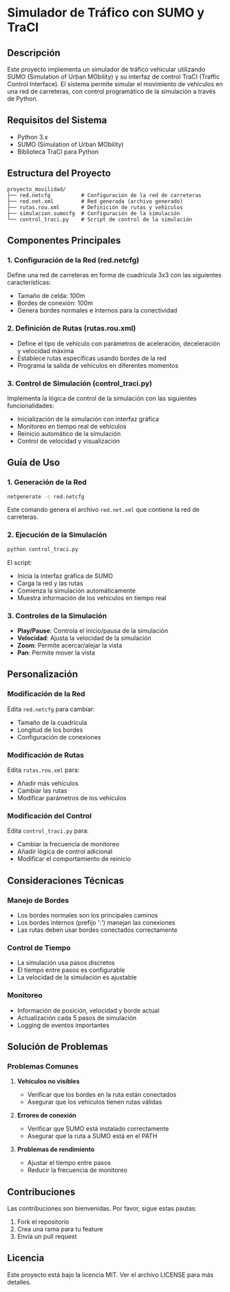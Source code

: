 # Simulador de Tráfico con SUMO y TraCI

## Descripción
Este proyecto implementa un simulador de tráfico vehicular utilizando SUMO (Simulation of Urban MObility) y su interfaz de control TraCI (Traffic Control Interface). El sistema permite simular el movimiento de vehículos en una red de carreteras, con control programático de la simulación a través de Python.

## Requisitos del Sistema
- Python 3.x
- SUMO (Simulation of Urban MObility)
- Biblioteca TraCI para Python

## Estructura del Proyecto
```
proyecto_movilidad/
├── red.netcfg          # Configuración de la red de carreteras
├── red.net.xml         # Red generada (archivo generado)
├── rutas.rou.xml       # Definición de rutas y vehículos
├── simulacion.sumocfg  # Configuración de la simulación
└── control_traci.py    # Script de control de la simulación
```

## Componentes Principales

### 1. Configuración de la Red (red.netcfg)
Define una red de carreteras en forma de cuadrícula 3x3 con las siguientes características:
- Tamaño de celda: 100m
- Bordes de conexión: 100m
- Genera bordes normales e internos para la conectividad

### 2. Definición de Rutas (rutas.rou.xml)
- Define el tipo de vehículo con parámetros de aceleración, deceleración y velocidad máxima
- Establece rutas específicas usando bordes de la red
- Programa la salida de vehículos en diferentes momentos

### 3. Control de Simulación (control_traci.py)
Implementa la lógica de control de la simulación con las siguientes funcionalidades:
- Inicialización de la simulación con interfaz gráfica
- Monitoreo en tiempo real de vehículos
- Reinicio automático de la simulación
- Control de velocidad y visualización

## Guía de Uso

### 1. Generación de la Red
```bash
netgenerate -c red.netcfg
```
Este comando genera el archivo `red.net.xml` que contiene la red de carreteras.

### 2. Ejecución de la Simulación
```bash
python control_traci.py
```
El script:
- Inicia la interfaz gráfica de SUMO
- Carga la red y las rutas
- Comienza la simulación automáticamente
- Muestra información de los vehículos en tiempo real

### 3. Controles de la Simulación
- **Play/Pause**: Controla el inicio/pausa de la simulación
- **Velocidad**: Ajusta la velocidad de la simulación
- **Zoom**: Permite acercar/alejar la vista
- **Pan**: Permite mover la vista

## Personalización

### Modificación de la Red
Edita `red.netcfg` para cambiar:
- Tamaño de la cuadrícula
- Longitud de los bordes
- Configuración de conexiones

### Modificación de Rutas
Edita `rutas.rou.xml` para:
- Añadir más vehículos
- Cambiar las rutas
- Modificar parámetros de los vehículos

### Modificación del Control
Edita `control_traci.py` para:
- Cambiar la frecuencia de monitoreo
- Añadir lógica de control adicional
- Modificar el comportamiento de reinicio

## Consideraciones Técnicas

### Manejo de Bordes
- Los bordes normales son los principales caminos
- Los bordes internos (prefijo ':') manejan las conexiones
- Las rutas deben usar bordes conectados correctamente

### Control de Tiempo
- La simulación usa pasos discretos
- El tiempo entre pasos es configurable
- La velocidad de la simulación es ajustable

### Monitoreo
- Información de posición, velocidad y borde actual
- Actualización cada 5 pasos de simulación
- Logging de eventos importantes

## Solución de Problemas

### Problemas Comunes
1. **Vehículos no visibles**
   - Verificar que los bordes en la ruta están conectados
   - Asegurar que los vehículos tienen rutas válidas

2. **Errores de conexión**
   - Verificar que SUMO está instalado correctamente
   - Asegurar que la ruta a SUMO está en el PATH

3. **Problemas de rendimiento**
   - Ajustar el tiempo entre pasos
   - Reducir la frecuencia de monitoreo

## Contribuciones
Las contribuciones son bienvenidas. Por favor, sigue estas pautas:
1. Fork el repositorio
2. Crea una rama para tu feature
3. Envía un pull request

## Licencia
Este proyecto está bajo la licencia MIT. Ver el archivo LICENSE para más detalles. 